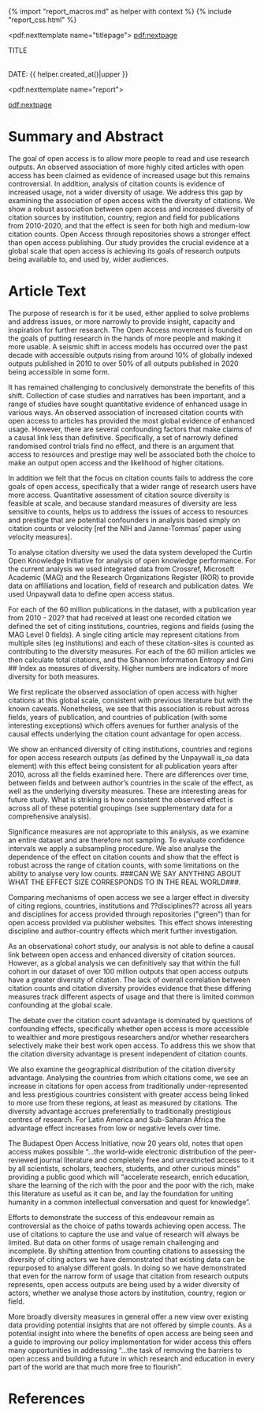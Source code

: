 {% import "report_macros.md" as helper with context %} {% include "report_css.html" %}

<!-- Title Page -->
<pdf:nexttemplate name="titlepage">
<pdf:nextpage>

<p class="subtitle">TITLE</p>
<p class="titlemeta"><br>DATE: {{ helper.created_at()|upper }}</p>


<!-- switch page templates -->
<pdf:nexttemplate name="report">

<pdf:nextpage>

# Summary and Abstract

The goal of open access is to allow more people to read and use research outputs. An observed association of more highly
cited articles with open access has been claimed as evidence of increased usage but this remains controversial. In
addition, analysis of citation counts is evidence of increased usage, not a wider diversity of usage. We address this
gap by examining the association of open access with the diversity of citations. We show a robust association 
between open access and increased
 diversity of citation sources by institution, country, region and field for publications from 2010-2020, and that
the effect is seen for both high and medium-low citation counts. Open Access through repositories shows a stronger
effect than open access publishing. Our study provides the crucial evidence at a global scale that open access is
achieving its goals of research outputs being available to, and used by, wider audiences.

# Article Text

The purpose of research is for it be used, either applied to solve problems and address issues, or more narrowly to
provide insight, capacity and inspiration for further research. The Open Access movement is founded on the goals of
putting research in the hands of more people and making it more usable. A seismic shift in access models has occurred
over the past decade with accessible outputs rising from around 10% of globally indexed outputs published in 2010 to
over 50% of all outputs published in 2020 being accessible in some form.

It has remained challenging to conclusively demonstrate the benefits of this shift. Collection of case studies and
narratives has been important, and a range of studies have sought quantitative evidence of enhanced usage in various
ways. An observed association of increased citation counts with open access to articles has provided the most global
evidence of enhanced usage. However, there are several confounding factors that make claims of a causal link less than
definitive. Specifically, a set of narrowly defined randomised control trials find no effect, and there is an argument
that access to resources and prestige may well be associated both the choice to make an output open access and the
likelihood of higher citations.

In addition we felt that the focus on citation counts fails to address the core goals of open
access, specifically that a wider range of research users have more access. Quantitative assessment of citation
source diversity is feasible at scale, and because standard measures of diversity are less sensitive to counts, 
helps us to address the issues of access to resources and prestige that are potential confounders in
analysis based simply on citation counts or velocity [ref the NIH and Janne-Tommas' paper using velocity measures].

To analyse citation diversity we used the data system developed the Curtin Open Knowledge Initiative for analysis of
open knowledge performance. For the current analysis we used integrated data from Crossref, Microsoft Academic (MAG) and
the Research Organizations Register (ROR) to provide data on affiliations and location, field of research and
publication dates. We used Unpaywall data to define open access status.

For each of the 60 million publications in the dataset, with a publication year from 2010 - 202? that had received at 
least one recorded citation we defined the
set of citing institutions, countries, regions and fields (using the MAG Level 0 fields). A single citing article may
represent citations from multiple sites (eg institutions) and each of these citation-sites is counted as contributing to
the diversity measures. For each of the 60 million articles we then calculate total citations, and the Shannon
Information Entropy and Gini ## Index as measures of diversity. Higher numbers are indicators of more diversity for both
measures.

We first replicate the observed association of open access with higher citations at this global scale, consistent with
previous literature but with the known caveats. Nonetheless, we see that this association is robust across fields, years
of publication, and countries of publication (with some interesting exceptions) which offers avenues for further
analysis of the causal effects underlying the citation count advantage for open access.

We show an enhanced diversity of citing institutions, countries and regions for open access research outputs (as defined
by the Unpaywall is_oa data element) with this effect being consistent for all publication years after 2010, across all
the fields examined here. There are differences over time, between fields and between author’s countries in the scale of
the effect, as well as the underlying diversity measures. These are interesting areas for future study. What is striking
is how consistent the observed effect is across all of these potential groupings (see supplementary data for a 
comprehensive analysis).

Significance measures are not appropriate to this analysis, as we examine an entire dataset and are therefore not 
sampling.
To evaluate confidence intervals we apply a subsampling procedure. We also analyse the dependence of the effect on citation counts and show that the effect is
robust across the range of citation counts, with some limitations on the ability to analyse very low counts. ###CAN WE
SAY ANYTHING ABOUT WHAT THE EFFECT SIZE CORRESPONDS TO IN THE REAL WORLD###.

Comparing mechanisms of open access we see a larger effect in diversity of citing regions, countries, institutions and 
??disciplines?? across all years and disciplines for access provided through repositories ("green") than for open
access provided via publisher websites. This effect shows interesting discipline and author-country effects which
merit further investigation.

As an observational cohort study, our analysis is not able to define a causal link between open access and enhanced
diversity of citation sources. However, as a global analysis we can definitively say that within the full cohort in our
dataset of over 100 million outputs that open access outputs have a greater diversity of citation. The lack of overall correlation between citation counts and
citation diversity provides evidence that these differing measures track different aspects of usage and that there is
limited common confounding at the global scale.

The debate over the citation count advantage is dominated by questions of confounding effects, specifically whether
open access is more accessible to wealthier and more prestigous researchers and/or whether researchers selectively
make their best work open access. To address this we show that the citation diversity advantage is present independent
of citation counts. 

We also examine the geographical distribution of the citation diversity advantage. Analysing the countries from which
citations come, we see an increase in citations for open access from traditionally under-represented and less prestigious 
countries consistent with greater access being linked to more use from these regions, at least as measured by citations.
The diversity advantage accrues preferentially to traditionally prestigious centres of research. For Latin America and
Sub-Saharan Africa the advantage effect increases from low or negative levels over time. 

The Budapest Open Access Initiative, now 20 years old, notes that open access makes possible “...the world-wide 
electronic
distribution of the peer-reviewed journal literature and completely free and unrestricted access to it by all
scientists, scholars, teachers, students, and other curious minds” providing a public good which will “accelerate
research, enrich education, share the learning of the rich with the poor and the poor with the rich, make this
literature as useful as it can be, and lay the foundation for uniting humanity in a common intellectual conversation and
quest for knowledge”.

Efforts to demonstrate the success of this endeavour remain as controversial as the choice of paths towards achieving
open access. The use of citations to capture the use and value of research will always be limited. But data on other 
forms of usage
remain challenging and incomplete. By shifting attention from counting citations to assessing the diversity of citing
actors we have demonstrated that existing data can be repurposed to analyse different goals. In doing so we have
demonstrated that even for the narrow form of usage that citation from research outputs represents, open access outputs
are being used by a wider diversity of actors, whether we analyse those actors by institution, country, region or field.

More broadly diversity measures in general offer a new view over existing data providing potential insights that are not
offered by simple counts. As a potential insight into where the benefits of open access are being seen and a guide to
improving our policy implementation for wider access this offers many opportunities in addressing “…the task of removing
the barriers to open access and building a future in which research and education in every part of the world are that
much more free to flourish”.

# References


